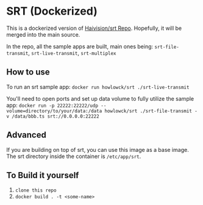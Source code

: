 # SRT (Dockerized)

This is a dockerized version of [Haivision/srt Repo](https://github.com/Haivision/srt).  Hopefully, it will be merged into the main source.

In the repo, all the sample apps are built, main ones being: `srt-file-transmit`, `srt-live-transmit`, `srt-multiplex`

## How to use
To run an srt sample app: `docker run howlowck/srt ./srt-live-transmit`

You'll need to open ports and set up data volume to fully utilize the sample app:
`docker run -p 22222:22222/udp --volume=directory/to/your/data:/data howlowck/srt ./srt-file-transmit -v /data/bbb.ts srt://0.0.0.0:22222`

## Advanced
If you are building on top of srt, you can use this image as a base image.
The srt directory inside the container is `/etc/app/srt`.

## To Build it yourself
1. `clone this repo`
2. `docker build . -t <some-name>`
